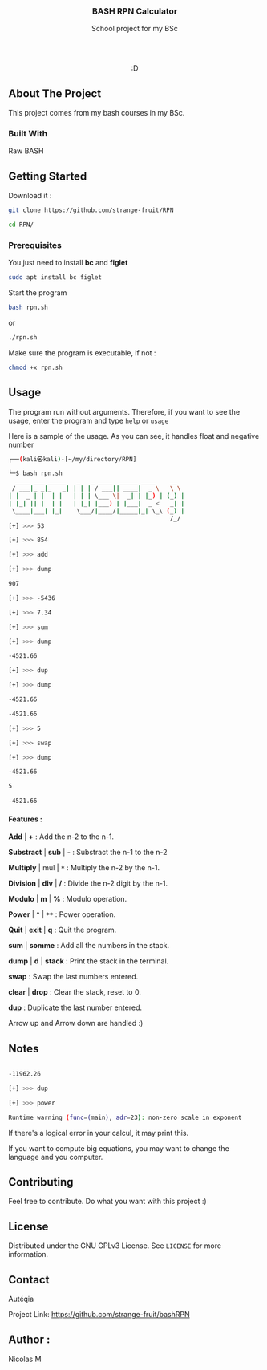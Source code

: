   
  

<div align="center">

  

<h3 align="center">BASH RPN Calculator</h3>

  

<p align="center">

School project for my BSc

<br />

<br />

:D

</p>

</div>

  
  
  

## About The Project

  
  

This project comes from my bash courses in my BSc.

  

### Built With

  

Raw BASH

  

## Getting Started

  

Download it :

  

```bash
git clone https://github.com/strange-fruit/RPN
```

  

```bash
cd RPN/
```

### Prerequisites


You just need to install **bc** and **figlet**

```bash
sudo apt install bc figlet
```

  

Start the program

```bash
bash rpn.sh
```

or

```bash
./rpn.sh
```

  

Make sure the program is executable, if not :

```bash
chmod +x rpn.sh
```

## Usage

  
The program run without arguments. Therefore, if you want to see the usage, enter the program and type `help` or `usage`
  
Here is a sample of the usage. As you can see, it handles float and negative number
 

```bash
┌──(kali㉿kali)-[~/my/directory/RPN]

└─$ bash rpn.sh
  ____ ___ _____   _   _ ____  _____ ____    __  
 / ___|_ _|_   _| | | | / ___|| ____|  _ \   \ \ 
| |  _ | |  | |   | | | \___ \|  _| | |_) | (_) |
| |_| || |  | |   | |_| |___) | |___|  _ <   _| |
 \____|___| |_|    \___/|____/|_____|_| \_\ (_) |
                                             /_/ 
[+] >>> 53

[+] >>> 854

[+] >>> add

[+] >>> dump

907

[+] >>> -5436

[+] >>> 7.34

[+] >>> sum

[+] >>> dump

-4521.66

[+] >>> dup

[+] >>> dump

-4521.66

-4521.66

[+] >>> 5

[+] >>> swap

[+] >>> dump

-4521.66

5

-4521.66
```

#### Features :

  

**Add** | **+** : Add the n-2 to the n-1.

  

**Substract** | **sub** | **-** : Substract the n-1 to the n-2

  

**Multiply** | mul | **`*`** : Multiply the n-2 by the n-1.

  

**Division** | **div** | **/** : Divide the n-2 digit by the n-1.

  

**Modulo** | **m** | **%** : Modulo operation.

  

**Power** | **^** | **``**``** : Power operation.

  

**Quit** | **exit** | **q** : Quit the program.

  

**sum** | **somme** : Add all the numbers in the stack.

  

**dump** | **d** | **stack** : Print the stack in the terminal.

  

**swap** : Swap the last numbers entered.

  

**clear** | **drop** : Clear the stack, reset to 0.

  

**dup** : Duplicate the last number entered.

  
  

Arrow up and Arrow down are handled :)

  
  

## Notes

  

```bash

-11962.26

[+] >>> dup

[+] >>> power

Runtime warning (func=(main), adr=23): non-zero scale in exponent

```

If there's a logical error in your calcul, it may print this.

  

If you want to compute big equations, you may want to change the language and you computer.

  
  

## Contributing

  

Feel free to contribute. Do what you want with this project :)

  
  

## License

  

Distributed under the GNU GPLv3 License. See `LICENSE` for more information.

  
  

## Contact

  

Autéqia

  

Project Link: https://github.com/strange-fruit/bashRPN

  
  

## Author :

  

Nicolas M
